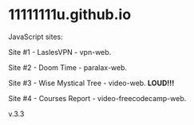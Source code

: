 # 11111111u.github.io

<p>  JavaScript sites:</p>
<p>Site #1 - LaslesVPN - vpn-web.</p>
<p>Site #2 - Doom Time - paralax-web.</p>
<p>Site #3 - Wise Mystical Tree - video-web. <strong>LOUD!!!</strong></p>
<p>Site #4 - Courses Report - video-freecodecamp-web.</p>
<p>v.3.3</p>
